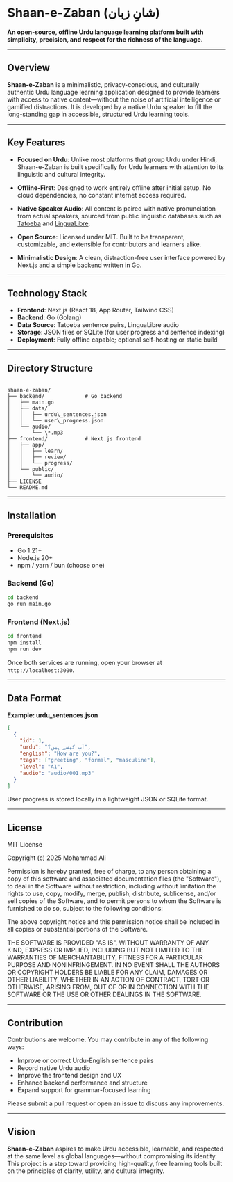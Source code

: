 # Shaan-e-Zaban (شانِ زبان)

**An open-source, offline Urdu language learning platform built with simplicity, precision, and respect for the richness of the language.**

---

## Overview

**Shaan-e-Zaban** is a minimalistic, privacy-conscious, and culturally authentic Urdu language learning application designed to provide learners with access to native content—without the noise of artificial intelligence or gamified distractions. It is developed by a native Urdu speaker to fill the long-standing gap in accessible, structured Urdu learning tools.

---

## Key Features

- **Focused on Urdu**: Unlike most platforms that group Urdu under Hindi, Shaan-e-Zaban is built specifically for Urdu learners with attention to its linguistic and cultural integrity.

- **Offline-First**: Designed to work entirely offline after initial setup. No cloud dependencies, no constant internet access required.

- **Native Speaker Audio**: All content is paired with native pronunciation from actual speakers, sourced from public linguistic databases such as [Tatoeba](https://tatoeba.org) and [LinguaLibre](https://lingualibre.org).

- **Open Source**: Licensed under MIT. Built to be transparent, customizable, and extensible for contributors and learners alike.

- **Minimalistic Design**: A clean, distraction-free user interface powered by Next.js and a simple backend written in Go.

---

## Technology Stack

- **Frontend**: Next.js (React 18, App Router, Tailwind CSS)
- **Backend**: Go (Golang)
- **Data Source**: Tatoeba sentence pairs, LinguaLibre audio
- **Storage**: JSON files or SQLite (for user progress and sentence indexing)
- **Deployment**: Fully offline capable; optional self-hosting or static build

---

## Directory Structure

```

shaan-e-zaban/
├── backend/             # Go backend
│   ├── main.go
│   ├── data/
│   │   ├── urdu\_sentences.json
│   │   └── user\_progress.json
│   └── audio/
│       └── \*.mp3
├── frontend/            # Next.js frontend
│   ├── app/
│   │   ├── learn/
│   │   ├── review/
│   │   └── progress/
│   └── public/
│       └── audio/
├── LICENSE
└── README.md

```

---

## Installation

### Prerequisites
- Go 1.21+
- Node.js 20+
- npm / yarn / bun (choose one)

### Backend (Go)
```bash
cd backend
go run main.go
```

### Frontend (Next.js)

```bash
cd frontend
npm install
npm run dev
```

Once both services are running, open your browser at `http://localhost:3000`.

---

## Data Format

**Example: urdu\_sentences.json**

```json
[
  {
    "id": 1,
    "urdu": "آپ کیسے ہیں؟",
    "english": "How are you?",
    "tags": ["greeting", "formal", "masculine"],
    "level": "A1",
    "audio": "audio/001.mp3"
  }
]
```

User progress is stored locally in a lightweight JSON or SQLite format.

---

## License

MIT License

Copyright (c) 2025 Mohammad Ali

Permission is hereby granted, free of charge, to any person obtaining a copy
of this software and associated documentation files (the "Software"), to deal
in the Software without restriction, including without limitation the rights
to use, copy, modify, merge, publish, distribute, sublicense, and/or sell
copies of the Software, and to permit persons to whom the Software is
furnished to do so, subject to the following conditions:

The above copyright notice and this permission notice shall be included in all
copies or substantial portions of the Software.

THE SOFTWARE IS PROVIDED "AS IS", WITHOUT WARRANTY OF ANY KIND, EXPRESS OR
IMPLIED, INCLUDING BUT NOT LIMITED TO THE WARRANTIES OF MERCHANTABILITY,
FITNESS FOR A PARTICULAR PURPOSE AND NONINFRINGEMENT. IN NO EVENT SHALL THE
AUTHORS OR COPYRIGHT HOLDERS BE LIABLE FOR ANY CLAIM, DAMAGES OR OTHER
LIABILITY, WHETHER IN AN ACTION OF CONTRACT, TORT OR OTHERWISE, ARISING FROM,
OUT OF OR IN CONNECTION WITH THE SOFTWARE OR THE USE OR OTHER DEALINGS IN THE
SOFTWARE.

---

## Contribution

Contributions are welcome. You may contribute in any of the following ways:

* Improve or correct Urdu-English sentence pairs
* Record native Urdu audio
* Improve the frontend design and UX
* Enhance backend performance and structure
* Expand support for grammar-focused learning

Please submit a pull request or open an issue to discuss any improvements.

---

## Vision

**Shaan-e-Zaban** aspires to make Urdu accessible, learnable, and respected at the same level as global languages—without compromising its identity. This project is a step toward providing high-quality, free learning tools built on the principles of clarity, utility, and cultural integrity.
